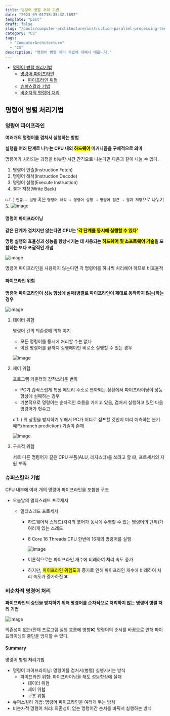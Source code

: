 ```yaml
---
title: 명령어 병렬 처리 기법
date: "2023-09-01T18:35:32.169Z"
template: "post"
draft: false
slug: "/posts/computer-architecture/instruction-parallel-processing-technique"
category: "CS"
tags:
  - "ComputerArchitecture"
  - "CS"
description: "명령어 병렬 처리 기법에 대해서 배웁니다."
---
```


- [명령어 병렬 처리기법](#명령어-병렬-처리기법)
  - [명령어 파이프라인](#명령어-파이프라인)
    - [파이프라인 위험](#파이프라인-위험)
  - [슈퍼스칼라 기법](#슈퍼스칼라-기법)
  - [비순차적 명령어 처리](#비순차적-명령어-처리)

## 명령어 병렬 처리기법

### 명령어 파이프라인

**여러개의 명령어를 겹처서 실행하는 방법**

**실행을 여러 단계로 나누는 CPU 내의 <Mark>하드웨어</Mark> 메커니즘을 구체적으로 의미**

명령어가 처리되는 과정을 비슷한 시간 간격으로 나눈다면 다음과 같이 나눌 수 있다.

1. 명령어 인출(Instruction Fetch)
2. 명령어 해석(Instruction Decode)
3. 명령어 실행(Execute Instruction)
4. 결과 저장(Write Back)

c.f. ) `인출 → 실행` 혹은 `명령어 해석 → 명령어 실행 → 명령어 접근 → 결과 저장`으로 나누기도
![image](https://github.com/boost-library/yong-study/assets/74396128/adfcc9c2-fc58-4625-8aa3-c538d661816f)

#### 명령어 파이프라이닝

**같은 단계가 겹치지만 않는다면 CPU는 <Mark>‘각 단계를 동시에 실행할 수 있다’**

**명령 실행의 효율성과 성능을 향상시키는 데 사용되는 <Mark>하드웨어 및 소프트웨어 기술</Mark>을 포함하는 보다 포괄적인 개념**

![image](https://github.com/boost-library/yong-study/assets/74396128/5bc5a29d-5582-424e-bb28-30394ede3670)

명령어 파이프라인을 사용하지 않는다면 각 명령어를 하나씩 처리해야 하므로 비효율적

#### 파이프라인 위험

**명령어 파이프라인이 성능 향상에 실패(병렬로 파이프라인이 제대로 동작하지 않는)하는 경우**

![image](https://github.com/boost-library/yong-study/assets/74396128/b0e69632-7be5-4428-864a-2dff706f166c)

1. 데이터 위험

   명령어 간의 의존성에 의해 야기

   - 모든 명령어를 동시에 처리할 수는 없다
   - 이전 명령어를 끝까지 실행해야만 비로소 실행할 수 있는 경우

   ![image](https://github.com/boost-library/yong-study/assets/74396128/c10a674d-1ee9-4dd5-9758-6300b5e128de)

2. 제어 위험

   프로그램 카운터의 갑작스러운 변화

   - PC가 갑작스럽게 특정 메모리 주소로 변화되는 상황에서 파이프라이닝이 성능 향상에 실패하는 경우
   - 기본적으로 명령어는 순차적인 흐름을 가지고 있음, 겹쳐서 실행하고 있던 다음 명령어가 헛수고

   c.f. ) 위 상황을 방지하기 위해서 PC가 어디로 점프할 것인지 미리 예측하는 분기 예측(branch prediction) 기술이 존재

   ![image](https://github.com/boost-library/yong-study/assets/74396128/76215680-bf7c-4c45-bfd0-86e005f0c835)

3. 구조적 위험

   서로 다른 명령어가 같은 CPU 부품(ALU, 레지스터)를 쓰려고 할 떄, 프로세서의 자원 부족

### 슈퍼스칼라 기법

CPU 내부에 여러 개의 명령어 파이프라인을 포함한 구조

- 오늘날의 멀티스레드 프로세서

  - 멀티스레드 프로세서

    - 하드웨어적 스레드(각각의 코어가 동시에 수행할 수 있는 명령어의 단위)가 여러개 있는 스레드
    - 8 Core 16 Threads CPU 한번에 16개의 명령어를 실행

      ![image](https://github.com/boost-library/yong-study/assets/74396128/fd06c96c-6ede-42dd-89f4-5b89d44bda1d)

    - 이론적으로는 파이프라인 개수에 비례하여 처리 속도 증가
    - 하지만, <Mark>파이프라인 위험도</Mark>의 증가로 인해 파이프라인 개수에 비례하여 처리 속도가 증가하진 ❌

### 비순차적 명령어 처리

**파이프라인의 중단을 방지하기 위해 명령어를 순차적으로 처리하지 않는 명령어 병렬 처리 기법**

![image](https://github.com/boost-library/yong-study/assets/74396128/3c720d3b-5ead-48c0-9a07-d5858228603a)

의존성이 없는(전체 프로그램 실행 흐름에 영향❌) 명령어의 순서를 바꿈으로 인해 파이프라이닝의 중단을 방지할 수 있다.

#### Summary

명령어 병렬 처리기법

- 명령어 파이프라이닝: 명령어를 겹처서(병렬) 실행시키는 방식
  - 파이프라인 위험: 파이프라이닝을 해도 성능향상에 실패
    - 데이터 위험
    - 제어 위험
    - 구조 위험
- 슈퍼스칼라 기법: 명령어 파이프라인을 여러개 두는 방식
- 비순차적 명령어 처리: 의존성이 없는 명령어간 순서를 바꿔서 실행하는 방식
